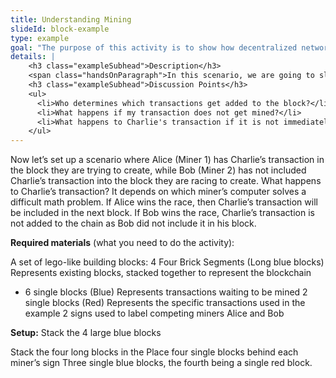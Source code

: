 ```yaml
---
title: Understanding Mining
slideId: block-example
type: example
goal: "The purpose of this activity is to show how decentralized networks made up of competing miners reach network consensus."
details: |
    <h3 class="exampleSubhead">Description</h3>
    <span class="handsOnParagraph">In this scenario, we are going to slow down the mining race between two miners. Each miner has a copy of Charlie’s transaction for the block they are going to compile. Whichever miner that wins the race has included Charlie’s transaction in the block they are creating. No matter which miner wins, Charlie’s transaction gets included in the blockchain. The transactions compiled by non-winning miners are sent back to the mempool until they are added into a block by another miner.</span>
    <h3 class="exampleSubhead">Discussion Points</h3>
    <ul>
      <li>Who determines which transactions get added to the block?</li>
      <li>What happens if my transaction does not get mined?</li>
      <li>What happens to Charlie's transaction if it is not immediately included in a block?</li>
    </ul> 
---
```

<!-- Full details go here. this slide will be generated as a standalone doc later -->
Now let’s set up a scenario where Alice (Miner 1) has Charlie’s transaction in the block they are trying to create, while Bob (Miner 2) has not included Charlie’s transaction into the block they are racing to create. What happens to Charlie’s transaction? It depends on which miner’s computer solves a difficult math problem. If Alice wins the race, then Charlie’s transaction will be included in the next block. If Bob wins the race, Charlie’s transaction is not added to the chain as Bob did not include it in his block. 

<b>Required materials</b> (what you need to do the activity): 

A set of lego-like building blocks:
4 Four Brick Segments (Long blue blocks) 
Represents existing blocks, stacked together to represent the blockchain
- 6 single blocks (Blue)
Represents transactions waiting to be mined
2 single blocks (Red)
Represents the specific transactions used in the example
2 signs used to label competing miners 
Alice and Bob

<b>Setup:</b>
Stack the 4 large blue blocks

Stack the four long blocks in the 
Place four single blocks behind each miner’s sign
Three single blue blocks, the fourth being a single red block.

